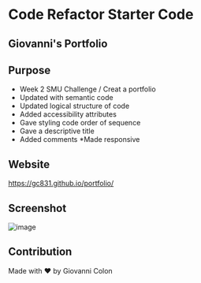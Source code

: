 # Code Refactor Starter Code

## Giovanni's Portfolio

## Purpose
* Week 2 SMU Challenge / Creat a portfolio
* Updated with semantic code
* Updated logical structure of code
* Added accessibility attributes
* Gave styling code order of sequence
* Gave a descriptive title
* Added comments
*Made responsive

## Website
https://gc831.github.io/portfolio/

## Screenshot
![image](https://user-images.githubusercontent.com/88457455/158042156-c01f9644-6abd-4096-9d2d-6ee0ecebeccd.png)

## Contribution
Made with ❤️ by Giovanni Colon
